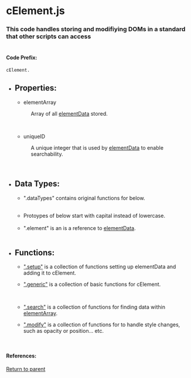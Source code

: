 # <a id="title"/> cElement.js
### <a id="description"/> This code handles storing and modifiying DOMs in a standard that other scripts can access
#

#### <a id="codeprefix"/> Code Prefix:
    cElement.  

* <a id="properties"/> <h2> Properties: </h2>

  * <a id="elementarray"/> elementArray <p style="padding-left: 20px;"> Array of all [elementData](INSERTLINK) stored. </p> <br>

  * <a id="uniqueid"/> uniqueID <p style="padding-left: 20px;"> A unique integer that is used by [elementData](INSERTLINK) to enable searchability. </p> <br>

* <a id="datatypes"/> <h2> Data Types: </h2>

	* ".dataTypes" contains original functions for below.
  <br>

	* Protoypes of below start with capital instead of lowercase.
  <br>

	* ".element" is an is a reference to [elementData](/code/Main%20Code/Element/Markdowns/elementData.md).
  <br>

* <a id="functions"/> <h2> Functions: </h2>

  * [".setup"](/Code/Main%20Code/Element/Markdowns/setup.md) is a collection of functions setting up elementData and adding it to cElement.

  * [".generic"](/Code/Main%20Code/Element/Markdowns/generic.md) is a collection of basic functions for cElement.
  <br>

  * [".search"](/Code/Main%20Code/Element/Markdowns/search.md) is a collection of functions for finding data within [elementArray](#elementarray).

  * [".modify"](/Code/Main%20Code/Element/Markdowns/modify.md) is a collection of functions for to handle style changes, such as opacity or position... etc.
  <br>

#### References: 
  
[Return to parent](/README.md)
